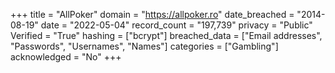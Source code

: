 +++
title = "AllPoker"
domain = "https://allpoker.ro"
date_breached = "2014-08-19"
date = "2022-05-04"
record_count = "197,739"
privacy = "Public"
Verified = "True"
hashing = ["bcrypt"]
breached_data = ["Email addresses", "Passwords", "Usernames", "Names"]
categories = ["Gambling"]
acknowledged = "No"
+++
